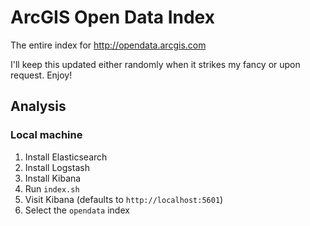 # ArcGIS Open Data Index
The entire index for http://opendata.arcgis.com

I'll keep this updated either randomly when it strikes my fancy or upon request. Enjoy!

## Analysis
### Local machine
1. Install Elasticsearch
2. Install Logstash
3. Install Kibana
4. Run `index.sh`
5. Visit Kibana (defaults to `http://localhost:5601`)
6. Select the `opendata` index

